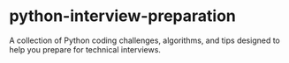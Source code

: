 # python-interview-preparation
A collection of Python coding challenges, algorithms, and tips designed to help you prepare for technical interviews.
